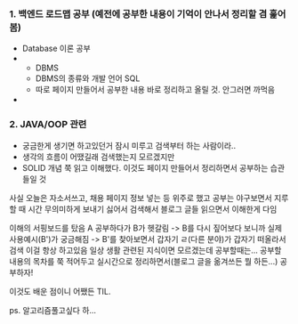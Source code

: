 ### 1. 백엔드 로드맵 공부 (예전에 공부한 내용이 기억이 안나서 정리할 겸 훑어봄)
  - Database 이론 공부
  -   - DBMS
      - DBMS의 종류와 개발 언어 SQL
      - 따로 페이지 만들어서 공부한 내용 바로 정리하고 올릴 것. 안그러면 까먹음
  - 
   
### 2. JAVA/OOP 관련
  - 궁금한게 생기면 하고있던거 잠시 미루고 검색부터 하는 사람이라..
  - 생각의 흐름이 어땠길래 검색했는지 모르겠지만
  - SOLID  개념 쭉 읽고 이해했다. 이것도 페이지 만들어서 정리하면서 공부하는 습관 들일 것

사실 오늘은 자소서쓰고, 채용 페이지 정보 넣는 등 위주로 했고
공부는 야구보면서 지루할 때 시간 무의미하게 보내기 싫어서 검색해서 블로그 글들 읽으면서 이해한게 다임

이해의 서핑보드를 탔음
A 공부하다가 B가 헷갈림 -> B를 다시 짚어보다 보니까 실제 사용예시(B')가 궁금해짐 -> B'를 찾아보면서 갑자기 ㄹ(다른 분야)가 갑자기 떠올라서 검색
이걸 항상 하고있음
일상 생활 관련된 지식이면 모르겠는데 공부할때는... 공부할 내용의 목차를 쭉 적어두고 실시간으로 정리하면서(블로그 글을 옮겨쓰든 뭘 하든...) 공부하자!

이것도 배운 점이니 어쨌든 TIL.

ps. 알고리즘풀고싶다 하...
  
